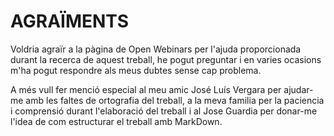 # AGRAÏMENTS

Voldria agraïr a la pàgina de Open Webinars per l'ajuda proporcionada durant la recerca de aquest treball, he pogut preguntar i en varies ocasions m'ha pogut respondre als meus dubtes sense cap problema.

A més vull fer menció especial al meu amic José Luís Vergara per ajudar-me amb les faltes de ortografia del treball, a la meva familia per la paciencia i comprensió durant l'elaboració del treball i al Jose Guardia per donar-me l'idea de com estructurar el treball amb MarkDown.
